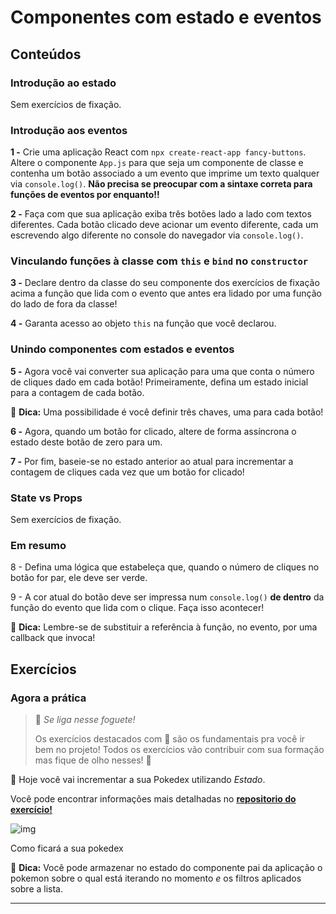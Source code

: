# Componentes com estado e eventos

## Conteúdos

### Introdução ao estado

Sem exercícios de fixação.

### Introdução aos eventos

**1 -** Crie uma aplicação React com `npx create-react-app fancy-buttons`. Altere o componente `App.js` para que seja um componente de classe e contenha um botão associado a um evento que imprime um texto qualquer via `console.log()`. **Não precisa se preocupar com a sintaxe correta para funções de eventos por enquanto!!**

**2 -** Faça com que sua aplicação exiba três botões lado a lado com textos diferentes. Cada botão clicado deve acionar um evento diferente, cada um escrevendo algo diferente no console do navegador via `console.log()`.

### Vinculando funções à classe com `this` e `bind` no `constructor`

**3 -** Declare dentro da classe do seu componente dos exercícios de fixação acima a função que lida com o evento que antes era lidado por uma função do lado de fora da classe!

**4 -** Garanta acesso ao objeto `this` na função que você declarou.

### Unindo componentes com estados e eventos

**5 -** Agora você vai converter sua aplicação para uma que conta o número de cliques dado em cada botão! Primeiramente, defina um estado inicial para a contagem de cada botão.

🦜 **Dica:** Uma possibilidade é você definir três chaves, uma para cada botão!

**6 -** Agora, quando um botão for clicado, altere de forma assíncrona o estado deste botão de zero para um.

**7 -** Por fim, baseie-se no estado anterior ao atual para incrementar a contagem de cliques cada vez que um botão for clicado!

### State vs Props

Sem exercícios de fixação.

### Em resumo

8 - Defina uma lógica que estabeleça que, quando o número de cliques no botão for par, ele deve ser verde.

9 - A cor atual do botão deve ser impressa num `console.log()` **de dentro** da função do evento que lida com o clique. Faça isso acontecer!

🦜 **Dica:** Lembre-se de substituir a referência à função, no evento, por uma callback que invoca!

## Exercícios

### Agora a prática

> 🚀 *Se liga nesse foguete!*
>
> Os exercícios destacados com 🚀 são os fundamentais pra você ir bem no projeto! Todos os exercícios vão contribuir com sua formação mas fique de olho nesses! 👀

🚀 Hoje você vai incrementar a sua Pokedex utilizando *Estado*.

Você pode encontrar informações mais detalhadas no **[repositorio do exercício!](https://github.com/tryber/exercise-pokedex-state)**

![img](https://assets.app.betrybe.com/front-end/react/components-with-state/pokedex-899a2c228538b5313db0d59cb9d4f87d.gif)

Como ficará a sua pokedex

🦜 **Dica:** Você pode armazenar no estado do componente pai da aplicação o pokemon sobre o qual está iterando no momento *e* os filtros aplicados sobre a lista.

---

